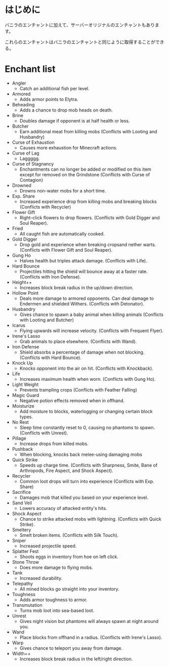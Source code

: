 # はじめに
バニラのエンチャントに加えて、サーバーオリジナルのエンチャントもあります。

これらのエンチャントはバニラのエンチャントと同じように取得することができる。

# Enchant list
- Angler
  - Catch an additional fish per level.
- Armored
  - Adds armor points to Elytra.
- Beheading
  - Adds a chance to drop mob heads on death.
- Brine
  - Doubles damage if opponent is at half health or less.
- Butcher
  - Earn additional meat from killing mobs (Conflicts with Looting and Husbandry)
- Curse of Exhaustion
  - Causes more exhaustion for Minecraft actions.
- Curse of Lag
  - Laggggg.
- Curse of Stagnancy
  - Enchantments can no longer be added or modified on this item except for removed on the Grindstone (Conflicts with Curse of Contagion)
- Drowned
  - Drowns non-water mobs for a short time.
- Exp. Share
  - Increased experience drop from killing mobs and breaking blocks (Conflicts with Recycler)
- Flower Gift
  - Right-click flowers to drop flowers. (Conflicts with Gold Digger and Soul Reaper).
- Fried
  - All caught fish are automatically cooked.
- Gold Digger
  - Drop gold and experience when breaking cropsand nether warts. (Conflicts with Flower Gift and Soul Reaper).
- Gung Ho
  - Halves health but triples attack damage. (Conflicts with Life).
- Hard Bounce
  - Projectiles hitting the shield will bounce away at a faster rate. (Conflicts with Iron Defense).
- Height++
  - Increases block break radius in the up/down direction.
- Hollow Point
  - Deals more damage to armored opponents. Can deal damage to Endermen and shielded Withers. (Conflicts with Detonator).
- Husbandry
  - Gives chance to spawn a baby animal when killing animals (Conflicts with Looting and Butcher)
- Icarus
  - Flying upwards will increase velocity. (Conflicts with Frequent Flyer).
- Irene's Lasso
  - Grab animals to place elsewhere. (Conflicts with Wand).
- Iron Defense
  - Shield absorbs a percentage of damage when not blocking. (Conflicts with Hard Bounce).
- Knock Up
  - Knocks opponent into the air on hit. (Conflicts with Knockback).
- Life
  - Increases maximum health when worn. (Conflicts with Gung Ho).
- Light Weight
  - Prevents trampling crops (Conflicts with Feather Falling)
- Magic Guard
  - Negative potion effects removed when in offhand.
- Moisturize
  - Add moisture to blocks, waterlogging or changing certain block types.
- No Rest
  - Sleep time constantly reset to 0, causing no phantoms to spawn. (Conflicts with Unrest).
- Pillage
  - Increase drops from killed mobs.
- Pushback
  - When blocking, knocks back melee-using damaging mobs
- Quick Strike
  - Speeds up charge time. (Conflicts with Sharpness, Smite, Bane of Arthropods, Fire Aspect, and Shock Aspect).
- Recycler
  - Common loot drops will turn into experience (Conflicts with Exp. Share)
- Sacrifice
  - Damages mob that killed you based on your experience level.
- Sand Veil
  - Lowers accuracy of attacked entity's hits.
- Shock Aspect
  - Chance to strike attacked mobs with lightning. (Conflicts with Quick Strike).
- Smeltery
  - Smelt broken items. (Conflicts with Silk Touch).
- Sniper
  - Increased projectile speed.
- Splatter Fest
  - Shoots eggs in inventory from hoe on left click.
- Stone Throw
  - Does more damage to flying mobs.
- Tank
  - Increased durability.
- Telepathy
  - All mined blocks go straight into your inventory.
- Toughness
  - Adds armor toughness to armor.
- Transmutation
  - Turns mob loot into sea-based loot.
- Unrest
  - Gives night vision but phantoms will always spawn at night around you.
- Wand
  - Place blocks from offhand in a radius. (Conflicts with Irene's Lasso).
- Warp
  - Gives chance to teleport you away from damage.
- Width++
  - Increases block break radius in the left/right direction.